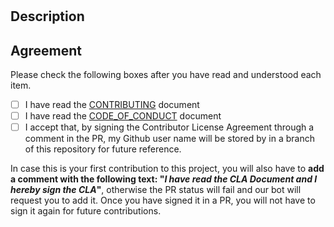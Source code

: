 # <!-- Add your title here -->

## Description

<!-- __Please provide enough information and context so that others can review your pull request easily__ -->

## Agreement

Please check the following boxes after you have read and understood each item.

* [ ] I have read the [CONTRIBUTING](https://github.com/Telefonica/markdown-confluence-sync-action/blob/main/.github/CONTRIBUTING.md) document
* [ ] I have read the [CODE_OF_CONDUCT](https://github.com/Telefonica/markdown-confluence-sync-action/blob/main/.github/CODE_OF_CONDUCT.md) document
* [ ] I accept that, by signing the Contributor License Agreement through a comment in the PR, my Github user name will be stored by in a branch of this repository for future reference.

In case this is your first contribution to this project, you will also have to **add a comment with the following text: "_I have read the CLA Document and I hereby sign the CLA_"**, otherwise the PR status will fail and our bot will request you to add it. Once you have signed it in a PR, you will not have to sign it again for future contributions.
